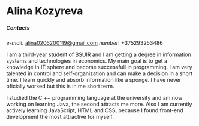 #  Alina Kozyreva
##### Contacts
*e-mail:* alina0206200119@gmail.com
*number*: +375293253486

I am a third-year student of BSUIR and I am getting a degree in information systems and technologies in economics. My main goal is to get a knowledge in IT sphere and become successfull in programming.  I am  very talented in control and self-organization and can make a decision in a short time. I learn quickly and absorb information like a sponge. I have never oficially worked but this is in me short term.

 I studied the C ++ programming language at the university and am now working on learning Java, the second attracts me more.  Also I am currently actively learning JavaScript, HTML and CSS, because I found front-end development the most attractive for myself.

 
 